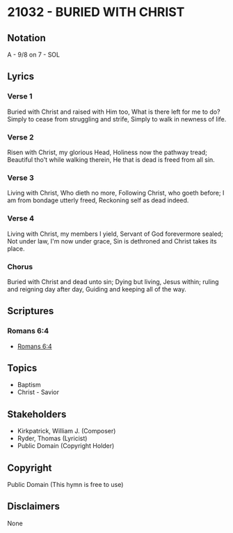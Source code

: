 # 21032 - BURIED WITH CHRIST

## Notation

A - 9/8 on 7 - SOL

## Lyrics

### Verse 1

Buried with Christ and raised with Him too, What is there left for me to do? Simply to cease from struggling and strife, Simply to walk in newness of life.

### Verse 2

Risen with Christ, my glorious Head, Holiness now the pathway tread; Beautiful tho't while walking therein, He that is dead is freed from all sin.

### Verse 3

Living with Christ, Who dieth no more, Following Christ, who goeth before; I am from bondage utterly freed, Reckoning self as dead indeed.

### Verse 4

Living with Christ, my members I yield, Servant of God forevermore sealed; Not under law, I'm now under grace, Sin is dethroned and Christ takes its place.

### Chorus

Buried with Christ and dead unto sin; Dying but living, Jesus within; ruling and reigning day after day, Guiding and keeping all of the way.


## Scriptures

### Romans 6:4

- [Romans 6:4](https://www.biblegateway.com/passage/?search=Romans%206%3A4)


## Topics

- Baptism
- Christ - Savior

## Stakeholders

- Kirkpatrick, William J. (Composer)
- Ryder, Thomas (Lyricist)
- Public Domain (Copyright Holder)

## Copyright

Public Domain
(This hymn is free to use)

## Disclaimers

None

